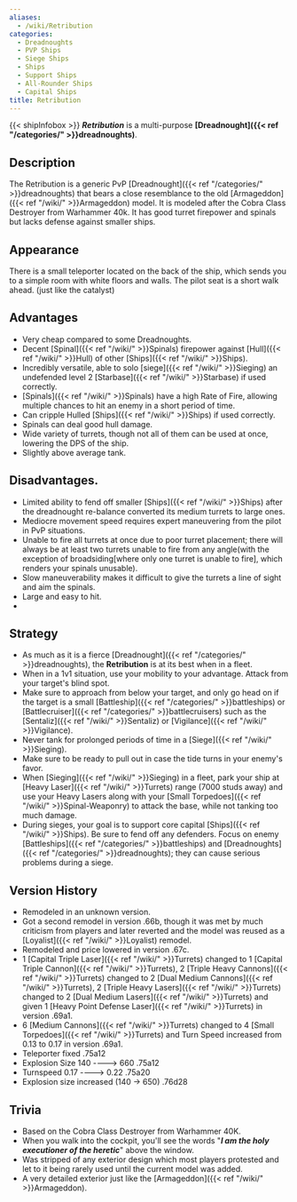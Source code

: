 ```yaml
---
aliases:
  - /wiki/Retribution
categories:
  - Dreadnoughts
  - PVP Ships
  - Siege Ships
  - Ships
  - Support Ships
  - All-Rounder Ships
  - Capital Ships
title: Retribution
---
```


{{< shipInfobox >}} **_Retribution_** is a multi-purpose **[Dreadnought]({{< ref "/categories/" >}}dreadnoughts)**.

## Description

The Retribution is a generic PvP [Dreadnought]({{< ref "/categories/" >}}dreadnoughts) that bears a close resemblance to the old [Armageddon]({{< ref "/wiki/" >}}Armageddon) model. It is modeled after the Cobra Class Destroyer from Warhammer 40k. It has good turret firepower and spinals but lacks defense against smaller ships.

## Appearance

There is a small teleporter located on the back of the ship, which sends you to a simple room with white floors and walls. The pilot seat is a short walk ahead. (just like the catalyst)

## Advantages

- Very cheap compared to some Dreadnoughts.
- Decent [Spinal]({{< ref "/wiki/" >}}Spinals) firepower against [Hull]({{< ref "/wiki/" >}}Hull) of other [Ships]({{< ref "/wiki/" >}}Ships).
- Incredibly versatile, able to solo [siege]({{< ref "/wiki/" >}}Sieging) an undefended level 2 [Starbase]({{< ref "/wiki/" >}}Starbase) if used correctly.
- [Spinals]({{< ref "/wiki/" >}}Spinals) have a high Rate of Fire, allowing multiple chances to hit an enemy in a short period of time.
- Can cripple Hulled [Ships]({{< ref "/wiki/" >}}Ships) if used correctly.
- Spinals can deal good hull damage.
- Wide variety of turrets, though not all of them can be used at once, lowering the DPS of the ship.
- Slightly above average tank.

## Disadvantages.

- Limited ability to fend off smaller [Ships]({{< ref "/wiki/" >}}Ships) after the dreadnought re-balance converted its medium turrets to large ones.
- Mediocre movement speed requires expert maneuvering from the pilot in PvP situations.
- Unable to fire all turrets at once due to poor turret placement; there will always be at least two turrets unable to fire from any angle(with the exception of broadsiding[where only one turret is unable to fire], which renders your spinals unusable).
- Slow maneuverability makes it difficult to give the turrets a line of sight and aim the spinals.
- Large and easy to hit.
-

## Strategy

- As much as it is a fierce [Dreadnought]({{< ref "/categories/" >}}dreadnoughts), the **Retribution** is at its best when in a fleet.
- When in a 1v1 situation, use your mobility to your advantage. Attack from your target's blind spot.
- Make sure to approach from below your target, and only go head on if the target is a small [Battleship]({{< ref "/categories/" >}}battleships) or [Battlecruiser]({{< ref "/categories/" >}}battlecruisers) such as the [Sentaliz]({{< ref "/wiki/" >}}Sentaliz) or [Vigilance]({{< ref "/wiki/" >}}Vigilance).
- Never tank for prolonged periods of time in a [Siege]({{< ref "/wiki/" >}}Sieging).
- Make sure to be ready to pull out in case the tide turns in your enemy's favor.
- When [Sieging]({{< ref "/wiki/" >}}Sieging) in a fleet, park your ship at [Heavy Laser]({{< ref "/wiki/" >}}Turrets) range (7000 studs away) and use your Heavy Lasers along with your [Small Torpedoes]({{< ref "/wiki/" >}}Spinal-Weaponry) to attack the base, while not tanking too much damage.
- During sieges, your goal is to support core capital [Ships]({{< ref "/wiki/" >}}Ships). Be sure to fend off any defenders. Focus on enemy [Battleships]({{< ref "/categories/" >}}battleships) and [Dreadnoughts]({{< ref "/categories/" >}}dreadnoughts); they can cause serious problems during a siege.

## Version History

- Remodeled in an unknown version.
- Got a second remodel in version .66b, though it was met by much criticism from players and later reverted and the model was reused as a [Loyalist]({{< ref "/wiki/" >}}Loyalist) remodel.
- Remodeled and price lowered in version .67c.
- 1 [Capital Triple Laser]({{< ref "/wiki/" >}}Turrets) changed to 1 [Capital Triple Cannon]({{< ref "/wiki/" >}}Turrets), 2 [Triple Heavy Cannons]({{< ref "/wiki/" >}}Turrets) changed to 2 [Dual Medium Cannons]({{< ref "/wiki/" >}}Turrets), 2 [Triple Heavy Lasers]({{< ref "/wiki/" >}}Turrets) changed to 2 [Dual Medium Lasers]({{< ref "/wiki/" >}}Turrets) and given 1 [Heavy Point Defense Laser]({{< ref "/wiki/" >}}Turrets) in version .69a1.
- 6 [Medium Cannons]({{< ref "/wiki/" >}}Turrets) changed to 4 [Small Torpedoes]({{< ref "/wiki/" >}}Turrets) and Turn Speed increased from 0.13 to 0.17 in version .69a1.
- Teleporter fixed .75a12
- Explosion Size 140 ----> 660 .75a12
- Turnspeed 0.17 ----> 0.22 .75a20
- Explosion size increased (140 -> 650) .76d28

## Trivia

- Based on the Cobra Class Destroyer from Warhammer 40K.
- When you walk into the cockpit, you'll see the words "**_I am the holy executioner of the heretic_**" above the window.
- Was stripped of any exterior design which most players protested and let to it being rarely used until the current model was added.
- A very detailed exterior just like the [Armageddon]({{< ref "/wiki/" >}}Armageddon).
